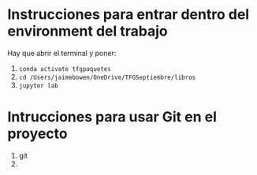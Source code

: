 # Instrucciones para entrar dentro del environment del trabajo  
Hay que abrir el terminal y poner:
1. ```conda activate tfgpaquetes```   
2. ```cd /Users/jaimebowen/OneDrive/TFGSeptiembre/libros ```  
3. ```jupyter lab```
# Intrucciones para usar Git en el proyecto  
1. git
2.
